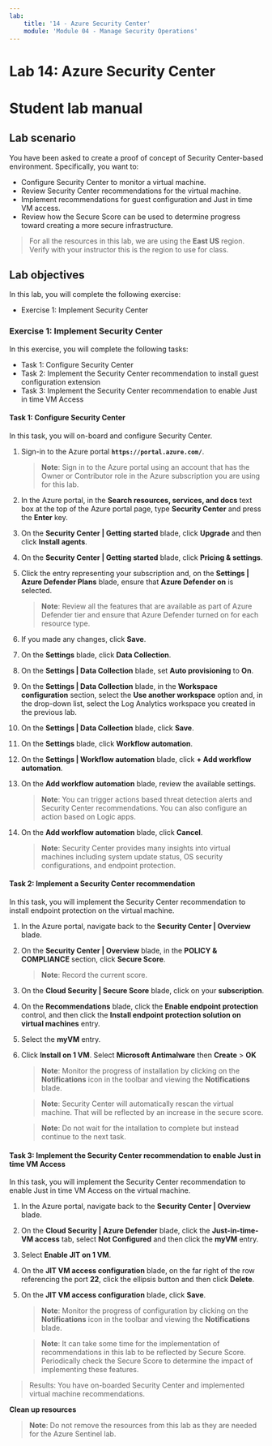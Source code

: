 ```yaml
---
lab:
    title: '14 - Azure Security Center'
    module: 'Module 04 - Manage Security Operations'
---
```


# Lab 14: Azure Security Center
# Student lab manual

## Lab scenario

You have been asked to create a proof of concept of Security Center-based environment. Specifically, you want to:

- Configure Security Center to monitor a virtual machine.
- Review Security Center recommendations for the virtual machine.
- Implement recommendations for guest configuration and Just in time VM access. 
- Review how the Secure Score can be used to determine progress toward creating a more secure infrastructure.

> For all the resources in this lab, we are using the **East US** region. Verify with your instructor this is the region to use for class. 

## Lab objectives

In this lab, you will complete the following exercise:

- Exercise 1: Implement Security Center

### Exercise 1: Implement Security Center

In this exercise, you will complete the following tasks:

- Task 1: Configure Security Center
- Task 2: Implement the Security Center recommendation to install guest configuration extension
- Task 3: Implement the Security Center recommendation to enable Just in time VM Access

#### Task 1: Configure Security Center

In this task, you will on-board and configure Security Center.

1. Sign-in to the Azure portal **`https://portal.azure.com/`**.

    >**Note**: Sign in to the Azure portal using an account that has the Owner or Contributor role in the Azure subscription you are using for this lab.

1. In the Azure portal, in the **Search resources, services, and docs** text box at the top of the Azure portal page, type **Security Center** and press the **Enter** key.

1. On the **Security Center \| Getting started** blade, click **Upgrade** and then click **Install agents**.
     
1. On the **Security Center \| Getting started** blade, click **Pricing & settings**.

1. Click the entry representing your subscription and, on the **Settings | Azure Defender Plans** blade, ensure that **Azure Defender on** is selected. 

    >**Note**: Review all the features that are available as part of Azure Defender tier and ensure that Azure Defender turned on for each resource type. 

1. If you made any changes, click **Save**.

1. On the **Settings** blade, click **Data Collection**.

1. On the **Settings \| Data Collection** blade, set **Auto provisioning** to **On**. 

1. On the **Settings \| Data Collection** blade, in the **Workspace configuration** section, select the **Use another workspace** option and, in the drop-down list, select the Log Analytics workspace you created in the previous lab. 

1. On the **Settings \| Data Collection** blade, click **Save**.

1. On the **Settings** blade, click **Workflow automation**.

1. On the **Settings \| Workflow automation** blade, click **+ Add workflow automation**.

1. On the **Add workflow automation** blade, review the available settings. 

    >**Note**: You can trigger actions based threat detection alerts and Security Center recommendations. You can also configure an action based on Logic apps. 

1. On the **Add workflow automation** blade, click **Cancel**.

    >**Note**: Security Center provides many insights into virtual machines including system update status, OS security configurations, and endpoint protection.

#### Task 2: Implement a Security Center recommendation

In this task, you will implement the Security Center recommendation to install endpoint protection on the virtual machine. 

1. In the Azure portal, navigate back to the **Security Center \| Overview** blade. 

1. On the **Security Center \| Overview** blade, in the **POLICY & COMPLIANCE** section, click **Secure Score**. 

    >**Note**: Record the current score.

1. On the **Cloud Security \| Secure Score** blade, click on your **subscription**.


1. On the **Recommendations** blade, click the **Enable endpoint protection** control, and then click the **Install endpoint protection solution on virtual machines** entry.

1. Select the **myVM** entry.

1. Click **Install on 1 VM**. Select **Microsoft Antimalware** then **Create** > **OK**


    >**Note**: Monitor the progress of installation by clicking on the **Notifications** icon in the toolbar and viewing the **Notifications** blade. 

    >**Note**: Security Center will automatically rescan the virtual machine. That will be reflected by an increase in the secure score.

    >**Note**: Do not wait for the intallation to complete but instead continue to the next task. 

#### Task 3: Implement the Security Center recommendation to enable Just in time VM Access

In this task, you will implement the Security Center recommendation to enable Just in time VM Access on the virtual machine. 

1. In the Azure portal, navigate back to the **Security Center | Overview** blade. 

1. On the **Cloud Security \| Azure Defender** blade, click the **Just-in-time- VM access** tab, select **Not Configured** and then click the **myVM** entry.

1. Select **Enable JIT on 1 VM**.

1. On the **JIT VM access configuration** blade, on the far right of the row referencing the port **22**, click the ellipsis button and then click **Delete**.

1. On the **JIT VM access configuration** blade, click **Save**.

    >**Note**: Monitor the progress of configuration by clicking on the **Notifications** icon in the toolbar and viewing the **Notifications** blade. 

    >**Note**: It can take some time for the implementation of recommendations in this lab to be reflected by Secure Score. Periodically check the Secure Score to determine the impact of implementing these features. 

> Results: You have on-boarded Security Center and implemented virtual machine recommendations. 

**Clean up resources**

>**Note**: Do not remove the resources from this lab as they are needed for the Azure Sentinel lab.
